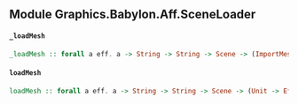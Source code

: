 ## Module Graphics.Babylon.Aff.SceneLoader

#### `_loadMesh`

``` purescript
_loadMesh :: forall a eff. a -> String -> String -> Scene -> (ImportMeshResult -> Eff (babylon :: BABYLON | eff) Unit) -> (Unit -> Eff (babylon :: BABYLON | eff) Unit) -> (Error -> Eff (babylon :: BABYLON | eff) Unit) -> Eff (babylon :: BABYLON | eff) Unit
```

#### `loadMesh`

``` purescript
loadMesh :: forall a eff. a -> String -> String -> Scene -> (Unit -> Eff (babylon :: BABYLON | eff) Unit) -> Aff (babylon :: BABYLON | eff) ImportMeshResult
```


